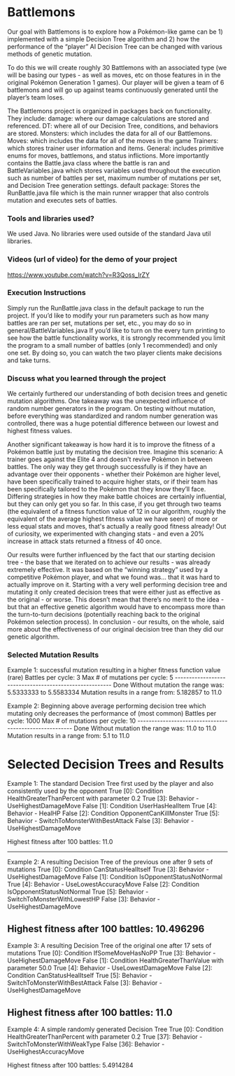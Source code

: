 # Battlemons


Our goal with Battlemons is to explore how a Pokémon-like game can be 1) implemented with a simple Decision Tree algorithm and 2) how the performance of the “player” AI Decision Tree can be changed with various methods of genetic mutation.

To do this we will create roughly 30 Battlemons with an associated type (we will be basing our types - as well as moves, etc on those features in in the original Pokémon Generation 1 games). Our player will be given a team of 6 battlemons and will go up against teams continuously generated until the player’s team loses.


The Battlemons project is organized in packages back on functionality. They include:
damage: where our damage calculations are stored and referenced.
DT: where all of our Decision Tree, conditions, and behaviors are stored.
Monsters: which includes the data for all of our Battlemons.
Moves: which includes the data for all of the moves in the game
Trainers: which stores trainer user information and items.
General: includes primitive enums for moves, battlemons, and status inflictions. More importantly contains the Battle.java class where the battle is ran and BattleVariables.java which stores variables used throughout the execution such as number of battles per set, maximum number of mutations per set, and Decision Tree generation settings.
default package: Stores the RunBattle.java file which is the main runner wrapper that also controls mutation and executes sets of battles.

### Tools and libraries used?
We used Java. No libraries were used outside of the standard Java util libraries.

### Videos (url of video) for the demo of your project
https://www.youtube.com/watch?v=R3Qoss_IrZY 

### Execution Instructions
Simply run the RunBattle.java class in the default package to run the project. If you’d like to modify your run parameters such as how many battles are ran per set, mutations per set, etc., you may do so in general/BattleVariables.java
If you’d like to turn on the every turn printing to see how the battle functionality works, it is strongly recommended you limit the program to a small number of battles (only 1 recommended) and only one set. By doing so, you can watch the two player clients make decisions and take turns.

### Discuss what you learned through the project
We certainly furthered our understanding of both decision trees and genetic mutation algorithms. One takeaway was the unexpected influence of random number generators in the program. On testing without mutation, before everything was standardized and random number generation was controlled, there was a huge potential difference between our lowest and highest fitness values.

Another significant takeaway is how hard it is to improve the fitness of a Pokémon battle just by mutating the decision tree. Imagine this scenario: A trainer goes against the Elite 4 and doesn't revive Pokémon in between battles. The only way they get through successfully is if they have an advantage over their opponents - whether their Pokémon are higher level, have been specifically trained to acquire higher stats, or if their team has been specifically tailored to the Pokémon that they know they’ll face. Differing strategies in how they make battle choices are certainly influential, but they can only get you so far. In this case, if you get through two teams (the equivalent of a fitness function value of 12 in our algorithm, roughly the equivalent of the average highest fitness value we have seen) of more or less equal stats and moves, that's actually a really good fitness already! Out of curiosity, we experimented with changing stats - and even a 20% increase in attack stats returned a fitness of 40 once.

Our results were further influenced by the fact that our starting decision tree - the base that we iterated on to achieve our results - was already extremely effective. It was based on the “winning strategy” used by a competitive Pokémon player, and what we found was… that it was hard to actually improve on it. Starting with a very well performing decision tree and mutating it only created decision trees that were either just as effective as the original - or worse. This doesn’t mean that there’s no merit to the idea - but that an effective genetic algorithm would have to encompass more than the turn-to-turn decisions (potentially reaching back to the original Pokémon selection process).
In conclusion - our results, on the whole, said more about the effectiveness of our original decision tree than they did our genetic algorithm.

### Selected Mutation Results
Example 1: successful mutation resulting in a higher fitness function value (rare)
Battles per cycle: 3
	Max # of mutations per cycle: 5
	-------------------------------------------------------
	Done
	Without mutation the range was: 5.5333333 to 5.5583334
	Mutation results in a range from: 5.182857 to 11.0

Example 2: Beginning above average performing decision tree which mutating only decreases the performance of (most common)
	Battles per cycle: 1000
	Max # of mutations per cycle: 10
	-------------------------------------------------------
	Done
	Without mutation the range was: 11.0 to 11.0
	Mutation results in a range from: 5.1 to 11.0







# Selected Decision Trees and Results
Example 1: The standard Decision Tree first used by the player and also consistently used by the opponent
True [0]: Condition HealthGreaterThanPercent with parameter 0.2
  True [3]: Behavior - UseHighestDamageMove
  False [1]: Condition UserHasHealItem
    True [4]: Behavior - HealHP
    False [2]: Condition OpponentCanKillMonster
      True [5]: Behavior - SwitchToMonsterWithBestAttack
      False [3]: Behavior - UseHighestDamageMove

Highest fitness after 100 battles: 11.0

---------------------------------------------------------------------------------------------------------
Example 2: A resulting Decision Tree of the previous one after 9 sets of mutations
True [0]: Condition CanStatusHealItself
  True [3]: Behavior - UseHighestDamageMove
  False [1]: Condition IsOpponentStatusNotNormal
    True [4]: Behavior - UseLowestAccuracyMove
    False [2]: Condition IsOpponentStatusNotNormal
      True [5]: Behavior - SwitchToMonsterWithLowestHP
      False [3]: Behavior - UseHighestDamageMove


Highest fitness after 100 battles: 10.496296
---------------------------------------------------------------------------------------------------------
Example 3: A resulting Decision Tree of the original one after 17 sets of mutations
True [0]: Condition IfSomeMoveHasNoPP
  True [3]: Behavior - UseHighestDamageMove
  False [1]: Condition HealthGreaterThanValue with parameter 50.0
    True [4]: Behavior - UseLowestDamageMove
    False [2]: Condition CanStatusHealItself
      True [5]: Behavior - SwitchToMonsterWithBestAttack
      False [3]: Behavior - UseHighestDamageMove

Highest fitness after 100 battles: 11.0
---------------------------------------------------------------------------------------------------------
Example 4: A simple randomly generated Decision Tree
True [0]: Condition HealthGreaterThanPercent with parameter 0.2
  True [37]: Behavior - SwitchToMonsterWithWeakType
  False [36]: Behavior - UseHighestAccuracyMove

Highest fitness after 100 battles: 5.4914284



